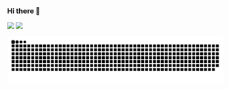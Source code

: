 ### Hi there 👋

![](https://github-readme-stats.vercel.app/api?username=underglaze-blue&count_private=true&show_icons=true&icon_color=0366d6&text_color=24292e&bg_color=ffffff&hide_title=true)
![](https://github-readme-stats.vercel.app/api/top-langs/?username=underglaze-blue&layout=compact)

<!--
**Underglaze-Blue/Underglaze-Blue** is a ✨ _special_ ✨ repository because its `README.md` (this file) appears on your GitHub profile.

Here are some ideas to get you started:

- 🔭 I’m currently working on ...
- 🌱 I’m currently learning ...
- 👯 I’m looking to collaborate on ...
- 🤔 I’m looking for help with ...
- 💬 Ask me about ...
- 📫 How to reach me: ...
- 😄 Pronouns: ...
- ⚡ Fun fact: ...
-->



<picture>
  <source media="(prefers-color-scheme: dark)" srcset="https://raw.githubusercontent.com/Underglaze-Blue/Underglaze-Blue/output/github-contribution-grid-snake-dark.svg">
  <source media="(prefers-color-scheme: light)" srcset="https://raw.githubusercontent.com/Underglaze-Blue/Underglaze-Blue/output/github-contribution-grid-snake.svg">
  <img alt="github contribution grid snake animation" src="https://raw.githubusercontent.com/Underglaze-Blue/Underglaze-Blue/output/github-contribution-grid-snake.svg">
</picture>
